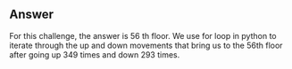 ## Answer
For this challenge, the answer is 56 th floor. We use for loop in python to iterate through the up and down movements that bring us to the 56th floor after going up 349 times and down 293 times.